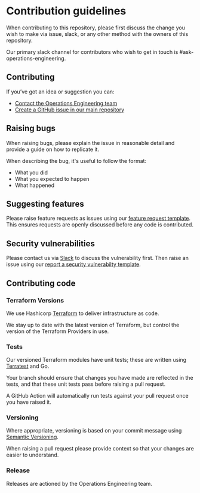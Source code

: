 # Contribution guidelines

When contributing to this repository, please first discuss the change you wish to make via issue, slack, or any other method with the owners of this repository.

Our primary slack channel for contributors who wish to get in touch is #ask-operations-engineering.

## Contributing

If you’ve got an idea or suggestion you can:

- [Contact the Operations Engineering team](https://moj.enterprise.slack.com/archives/C01BUKJSZD4)
- [Create a GitHub issue in our main repository](https://github.com/ministryofjustice/operations-engineering/issues)

## Raising bugs

When raising bugs, please explain the issue in reasonable detail and provide a guide on how to replicate it.

When describing the bug, it's useful to follow the format:

- What you did
- What you expected to happen
- What happened

## Suggesting features

Please raise feature requests as issues using our [feature request template](https://github.com/ministryofjustice/operations-engineering/issues/new?assignees=&labels=github%2Cfeature+request%2Cthird+party&projects=&template=github-feature-requests.md&title=). This ensures requests are openly discussed before any code is contributed.

## Security vulnerabilities

Please contact us via [Slack](https://mojdt.slack.com/archives/C01BUKJSZD4) to discuss the vulnerability first. Then raise an issue using our [report a security vulnerabilty template](https://github.com/ministryofjustice/operations-engineering/security/advisories/new).

## Contributing code

### Terraform Versions

We use Hashicorp [Terraform](https://www.terraform.io/) to deliver infrastructure as code.

We stay up to date with the latest version of Terraform, but control the version of the Terraform Providers in use.

### Tests

Our versioned Terraform modules have unit tests; these are written using [Terratest](https://pkg.go.dev/github.com/gruntwork-io/terratest#section-readme) and Go.

Your branch should ensure that changes you have made are reflected in the tests, and that these unit tests pass before raising a pull request.

A GitHub Action will automatically run tests against your pull request once you have raised it.

### Versioning

Where appropriate, versioning is based on your commit message using [Semantic Versioning](https://semver.org/).

When raising a pull request please provide context so that your changes are easier to understand.

### Release

Releases are actioned by the Operations Engineering team.

